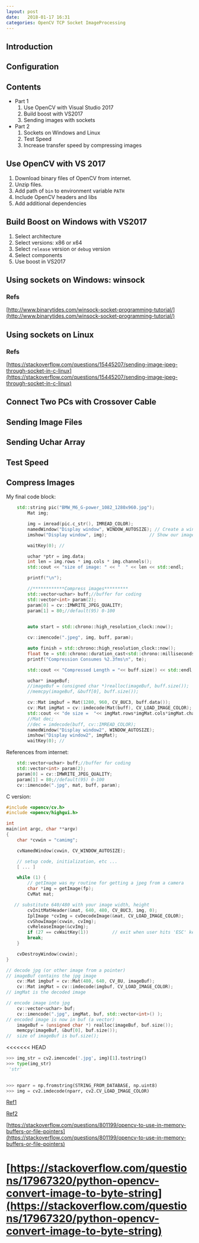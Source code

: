 ```yaml
---
layout: post
date:   2018-01-17 16:31
categories: OpenCV TCP Socket ImageProcessing
---
```


## Introduction

## Configuration

## Contents

* Part 1
  1. Use OpenCV with Visual Studio 2017
  2. Build boost with VS2017
  3. Sending images with sockets
* Part 2
  1. Sockets on Windows and Linux
  2. Test Speed
  3. Increase transfer speed by compressing images
  
## Use OpenCV with VS 2017

1. Download binary files of OpenCV from internet. 
2. Unzip files.   
3. Add path of `bin` to environment variable `PATH`
4. Include OpenCV headers and libs
5. Add additional dependencies

## Build Boost on Windows with VS2017

1. Select architecture
2. Select versions: x86 or x64
3. Select `release` version or `debug` version
4. Select components
5. Use boost in VS2017

## Using sockets on Windows: winsock

### Refs
[http://www.binarytides.com/winsock-socket-programming-tutorial/](http://www.binarytides.com/winsock-socket-programming-tutorial/)

## Using sockets on Linux

### Refs

[https://stackoverflow.com/questions/15445207/sending-image-jpeg-through-socket-in-c-linux](https://stackoverflow.com/questions/15445207/sending-image-jpeg-through-socket-in-c-linux)

## Connect Two PCs with Crossover Cable

## Sending Image Files

## Sending Uchar Array

## Test Speed

## Compress Images


My final code block:
```cpp
	std::string pic("BMW_M6_G-power_1082_1280x960.jpg");
		Mat img;

		img = imread(pic.c_str(), IMREAD_COLOR);
		namedWindow("Display window", WINDOW_AUTOSIZE); // Create a window for display.
		imshow("Display window", img);                // Show our image inside it.

		waitKey(0); //

		uchar *ptr = img.data;
		int len = img.rows * img.cols * img.channels();
		std::cout << "size of image: " << "  " << len << std::endl;

		printf("\n");

		//************Compress images*********
		std::vector<uchar> buff;//buffer for coding
		std::vector<int> param(2);
		param[0] = cv::IMWRITE_JPEG_QUALITY;
		param[1] = 80;//default(95) 0-100
		

		auto start = std::chrono::high_resolution_clock::now();

		cv::imencode(".jpeg", img, buff, param);

		auto finish = std::chrono::high_resolution_clock::now();
		float te = std::chrono::duration_cast<std::chrono::milliseconds>(finish - start).count();
		printf("Compression Consumes %2.3fms\n", te);

		std::cout << "Compressed Length = "<< buff.size() << std::endl;

		uchar* imageBuf;
		//imageBuf = (unsigned char *)realloc(imageBuf, buff.size());
		//memcpy(imageBuf, &buff[0], buff.size());

		cv::Mat imgbuf = Mat(1280, 960, CV_8UC3, buff.data());
		cv::Mat imgMat = cv::imdecode(Mat(buff), CV_LOAD_IMAGE_COLOR);
		std::cout << "de size =  "<< imgMat.rows*imgMat.cols*imgMat.channels() <<std::endl;
		//Mat dec;
		//dec = imdecode(buff, cv::IMREAD_COLOR);
		namedWindow("Display window2", WINDOW_AUTOSIZE);
		imshow("Display window2", imgMat);
		waitKey(0); //
```

References from internet:


```cpp
    std::vector<uchar> buff;//buffer for coding
    std::vector<int> param(2);
    param[0] = cv::IMWRITE_JPEG_QUALITY;
    param[1] = 80;//default(95) 0-100
    cv::imencode(".jpg", mat, buff, param);
```

C version:

```cpp
#include <opencv/cv.h>
#include <opencv/highgui.h>

int
main(int argc, char **argv)
{
    char *cvwin = "camimg";

    cvNamedWindow(cvwin, CV_WINDOW_AUTOSIZE);

    // setup code, initialization, etc ...
    [ ... ]

    while (1) {      
        // getImage was my routine for getting a jpeg from a camera
        char *img = getImage(fp);
        CvMat mat;

   // substitute 640/480 with your image width, height 
        cvInitMatHeader(&mat, 640, 480, CV_8UC3, img, 0);
        IplImage *cvImg = cvDecodeImage(&mat, CV_LOAD_IMAGE_COLOR);
        cvShowImage(cvwin, cvImg);
        cvReleaseImage(&cvImg);
        if (27 == cvWaitKey(1))         // exit when user hits 'ESC' key
        break;
    }

    cvDestroyWindow(cvwin);
}
```

```cpp
// decode jpg (or other image from a pointer)
// imageBuf contains the jpg image
    cv::Mat imgbuf = cv::Mat(480, 640, CV_8U, imageBuf);
    cv::Mat imgMat = cv::imdecode(imgbuf, CV_LOAD_IMAGE_COLOR);
// imgMat is the decoded image

// encode image into jpg
    cv::vector<uchar> buf;
    cv::imencode(".jpg", imgMat, buf, std::vector<int>() );
// encoded image is now in buf (a vector)
    imageBuf = (unsigned char *) realloc(imageBuf, buf.size());
    memcpy(imageBuf, &buf[0], buf.size());
//  size of imageBuf is buf.size();
```

<<<<<<< HEAD
```py
>>> img_str = cv2.imencode('.jpg', img)[1].tostring()
>>> type(img_str)
 'str'
 

>>> nparr = np.fromstring(STRING_FROM_DATABASE, np.uint8)
>>> img = cv2.imdecode(nparr, cv2.CV_LOAD_IMAGE_COLOR)
```


[Ref1](https://stackoverflow.com/questions/33535151/compress-mat-into-jpeg-and-save-the-result-into-memory)

[Ref2](https://docs.opencv.org/3.1.0/d4/da8/group__imgcodecs.html#ga461f9ac09887e47797a54567df3b8b63)

[https://stackoverflow.com/questions/801199/opencv-to-use-in-memory-buffers-or-file-pointers](https://stackoverflow.com/questions/801199/opencv-to-use-in-memory-buffers-or-file-pointers)


[https://stackoverflow.com/questions/17967320/python-opencv-convert-image-to-byte-string](https://stackoverflow.com/questions/17967320/python-opencv-convert-image-to-byte-string)
=======

